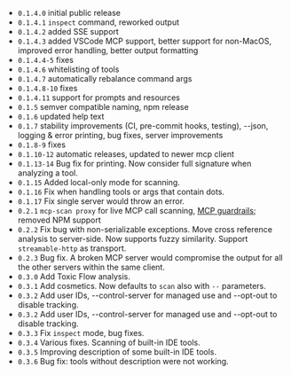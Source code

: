 - `0.1.4.0` initial public release
- `0.1.4.1` `inspect` command, reworked output
- `0.1.4.2` added SSE support
- `0.1.4.3` added VSCode MCP support, better support for non-MacOS, improved error handling, better output formatting
- `0.1.4.4-5` fixes
- `0.1.4.6` whitelisting of tools
- `0.1.4.7` automatically rebalance command args
- `0.1.4.8-10` fixes
- `0.1.4.11` support for prompts and resources
- `0.1.5` semver compatible naming, npm release
- `0.1.6` updated help text
- `0.1.7` stability improvements (CI, pre-commit hooks, testing), --json, logging & error printing, bug fixes, server improvements
- `0.1.8-9` fixes
- `0.1.10-12` automatic releases, updated to newer mcp client
- `0.1.13-14` Bug fix for printing. Now consider full signature when analyzing a tool.
- `0.1.15` Added local-only mode for scanning.
- `0.1.16` Fix when handling tools or args that contain dots.
- `0.1.17` Fix single server would throw an error.
- `0.2.1` `mcp-scan proxy` for live MCP call scanning, [MCP guardrails](https://explorer.invariantlabs.ai/docs/mcp-scan/guardrails/); removed NPM support
- `0.2.2` Fix bug with non-serializable exceptions. Move cross reference analysis to server-side. Now supports fuzzy similarity. Support `streamable-http` as transport.
- `0.2.3` Bug fix. A broken MCP server would compromise the output for all the other servers within the same client.
- `0.3.0` Add Toxic Flow analysis.
- `0.3.1` Add cosmetics. Now defaults to `scan` also with `--` parameters.
- `0.3.2` Add user IDs, --control-server for managed use and --opt-out to disable tracking.
- `0.3.2` Add user IDs, --control-server for managed use and --opt-out to disable tracking.
- `0.3.3` Fix `inspect` mode, bug fixes.
- `0.3.4` Various fixes. Scanning of built-in IDE tools.
- `0.3.5` Improving description of some built-in IDE tools.
- `0.3.6` Bug fix: tools without description were not working.
